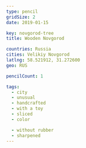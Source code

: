 ```yaml
---
type: pencil
gridSize: 2
date: 2019-01-15

key: novgorod-tree
title: Wooden Novgorod

countries: Russia
cities: Velikiy Novgorod
latlng: 58.521912, 31.272600
geo: RUS

pencilCount: 1

tags:
  - city
  - unusual
  - handcrafted
  - with a toy
  - sliced
  - color

  - without rubber
  - sharpened
---
```

